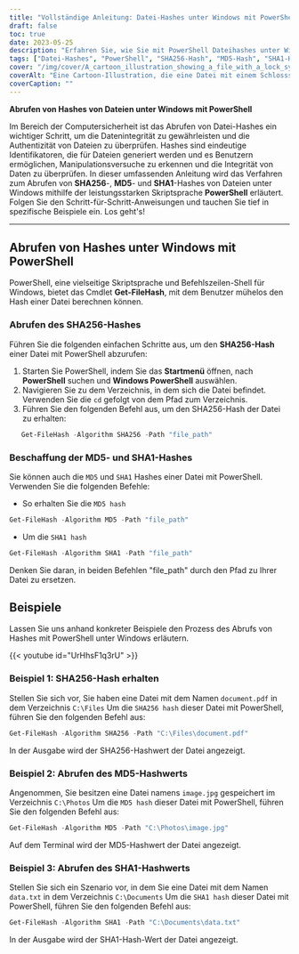 ```yaml
---
title: "Vollständige Anleitung: Datei-Hashes unter Windows mit PowerShell"
draft: false
toc: true
date: 2023-05-25
description: "Erfahren Sie, wie Sie mit PowerShell Dateihashes unter Windows abrufen, einschließlich SHA256, MD5 und SHA1, mit schrittweisen Anweisungen und Beispielen."
tags: ["Datei-Hashes", "PowerShell", "SHA256-Hash", "MD5-Hash", "SHA1-Hash", "Dateiintegrität", "Datenauthentifizierung", "Dateiprüfung", "Hashing-Algorithmen", "Windows-Betriebssystem", "Skriptsprache", "Kommandozeilen-Shell", "Datensicherheit", "digitale Forensik", "Cybersicherheit", "Hash-Berechnung", "Dateimanipulation", "Datenintegrität", "Authentizität der Akten", "Windows-Sicherheit", "Dateikennung", "Cyber-Abwehr", "Dateisicherheit", "datenschutz", "Datenüberprüfung", "Dateivalidierung", "Windows PowerShell", "Hash-Erzeugung", "Hash-Algorithmen", "Hash-Funktionen"]
cover: "/img/cover/A_cartoon_illustration_showing_a_file_with_a_lock_symbol.png"
coverAlt: "Eine Cartoon-Illustration, die eine Datei mit einem Schlosssymbol und einer Lupe zeigt, was für die Überprüfung von Datei-Hashes und Sicherheit steht."
coverCaption: ""
---
```


**Abrufen von Hashes von Dateien unter Windows mit PowerShell**

Im Bereich der Computersicherheit ist das Abrufen von Datei-Hashes ein wichtiger Schritt, um die Datenintegrität zu gewährleisten und die Authentizität von Dateien zu überprüfen. Hashes sind eindeutige Identifikatoren, die für Dateien generiert werden und es Benutzern ermöglichen, Manipulationsversuche zu erkennen und die Integrität von Daten zu überprüfen. In dieser umfassenden Anleitung wird das Verfahren zum Abrufen von **SHA256**-, **MD5**- und **SHA1**-Hashes von Dateien unter Windows mithilfe der leistungsstarken Skriptsprache **PowerShell** erläutert. Folgen Sie den Schritt-für-Schritt-Anweisungen und tauchen Sie tief in spezifische Beispiele ein. Los geht's!

______

## Abrufen von Hashes unter Windows mit PowerShell

PowerShell, eine vielseitige Skriptsprache und Befehlszeilen-Shell für Windows, bietet das Cmdlet **Get-FileHash**, mit dem Benutzer mühelos den Hash einer Datei berechnen können.

### Abrufen des SHA256-Hashes

Führen Sie die folgenden einfachen Schritte aus, um den **SHA256-Hash** einer Datei mit PowerShell abzurufen:

1. Starten Sie PowerShell, indem Sie das **Startmenü** öffnen, nach **PowerShell** suchen und **Windows PowerShell** auswählen.
2. Navigieren Sie zu dem Verzeichnis, in dem sich die Datei befindet. Verwenden Sie die `cd` gefolgt von dem Pfad zum Verzeichnis.
3. Führen Sie den folgenden Befehl aus, um den SHA256-Hash der Datei zu erhalten:
```powershell
   Get-FileHash -Algorithm SHA256 -Path "file_path"
```
### Beschaffung der MD5- und SHA1-Hashes
Sie können auch die `MD5` und `SHA1` Hashes einer Datei mit PowerShell. Verwenden Sie die folgenden Befehle:

- So erhalten Sie die `MD5 hash`
  
```powershell
Get-FileHash -Algorithm MD5 -Path "file_path"
```

- Um die `SHA1 hash`

```powershell
Get-FileHash -Algorithm SHA1 -Path "file_path"
```

Denken Sie daran, in beiden Befehlen "file_path" durch den Pfad zu Ihrer Datei zu ersetzen.

## Beispiele
Lassen Sie uns anhand konkreter Beispiele den Prozess des Abrufs von Hashes mit PowerShell unter Windows erläutern.

{{< youtube id="UrHhsF1q3rU" >}}

### Beispiel 1: SHA256-Hash erhalten
Stellen Sie sich vor, Sie haben eine Datei mit dem Namen `document.pdf` in dem Verzeichnis `C:\Files` Um die `SHA256 hash` dieser Datei mit PowerShell, führen Sie den folgenden Befehl aus:

```powershell
Get-FileHash -Algorithm SHA256 -Path "C:\Files\document.pdf"
```

In der Ausgabe wird der SHA256-Hashwert der Datei angezeigt.

### Beispiel 2: Abrufen des MD5-Hashwerts

Angenommen, Sie besitzen eine Datei namens `image.jpg` gespeichert im Verzeichnis `C:\Photos` Um die `MD5 hash` dieser Datei mit PowerShell, führen Sie den folgenden Befehl aus:

```powershell
Get-FileHash -Algorithm MD5 -Path "C:\Photos\image.jpg"
```

Auf dem Terminal wird der MD5-Hashwert der Datei angezeigt.

### Beispiel 3: Abrufen des SHA1-Hashwerts

Stellen Sie sich ein Szenario vor, in dem Sie eine Datei mit dem Namen `data.txt` in dem Verzeichnis `C:\Documents` Um die `SHA1 hash` dieser Datei mit PowerShell, führen Sie den folgenden Befehl aus:

```powershell
Get-FileHash -Algorithm SHA1 -Path "C:\Documents\data.txt"
```

In der Ausgabe wird der SHA1-Hash-Wert der Datei angezeigt.